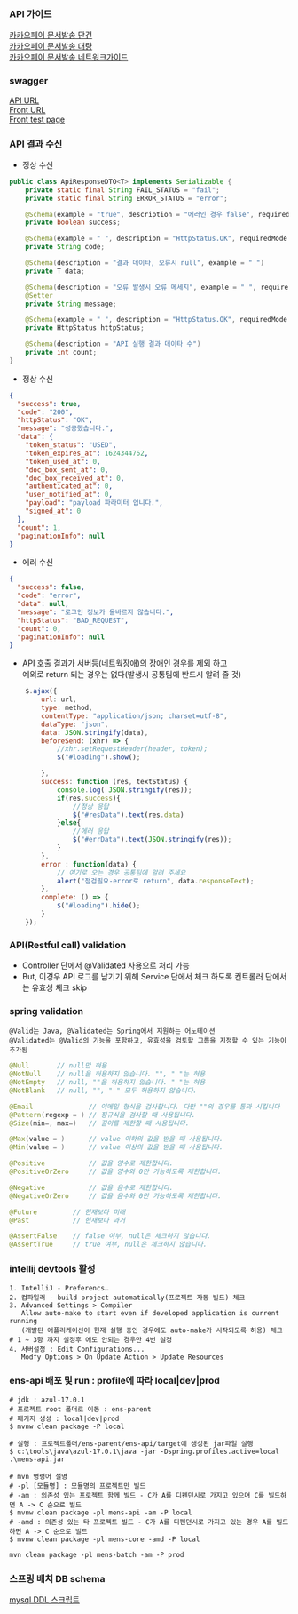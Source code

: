 
### API 가이드
[카카오페이 문서발송 단건](./document/카카오페이내문서함_1.문서발송(단건).pdf)   
[카카오페이 문서발송 대량](./document/카카오페이내문서함_1.문서발송(대량).pdf)   
[카카오페이 문서발송 네트워크가이드](./document/카카오페이내문서함_1.네트워크가이드.pdf)

### swagger
[API URL](http://localhost:8081/swagger-ui.html)   
[Front URL](http://localhost:8080/swagger-ui.html)   
[Front test page](http://localhost:8080/api/kakaopay/test)

### API 결과 수신
* 정상 수신
```java
public class ApiResponseDTO<T> implements Serializable {
    private static final String FAIL_STATUS = "fail";
    private static final String ERROR_STATUS = "error";

    @Schema(example = "true", description = "에러인 경우 false", requiredMode = Schema.RequiredMode.REQUIRED)
    private boolean success;

    @Schema(example = " ", description = "HttpStatus.OK", requiredMode = Schema.RequiredMode.REQUIRED)
    private String code;

    @Schema(description = "결과 데이타, 오류시 null", example = " ")
    private T data;

    @Schema(description = "오류 발생시 오류 메세지", example = " ", requiredMode = Schema.RequiredMode.AUTO)
    @Setter
    private String message;

    @Schema(example = " ", description = "HttpStatus.OK", requiredMode = Schema.RequiredMode.AUTO)
    private HttpStatus httpStatus;

    @Schema(description = "API 실행 결과 데이타 수")
    private int count;
}
```
* 정상 수신
```json
{
  "success": true,
  "code": "200",
  "httpStatus": "OK",
  "message": "성공했습니다.",
  "data": {
    "token_status": "USED",
    "token_expires_at": 1624344762,
    "token_used_at": 0,
    "doc_box_sent_at": 0,
    "doc_box_received_at": 0,
    "authenticated_at": 0,
    "user_notified_at": 0,
    "payload": "payload 파라미터 입니다.",
    "signed_at": 0
  },
  "count": 1,
  "paginationInfo": null
}
```
* 에러 수신
```json
{
  "success": false,
  "code": "error",
  "data": null,
  "message": "로그인 정보가 올바르지 않습니다.",
  "httpStatus": "BAD_REQUEST",
  "count": 0,
  "paginationInfo": null
}
```    
* API 호출 결과가 서버등(네트웍장애)의 장애인 경우를 제외 하고   
  예외로 return 되는 경우는 없다(발생시 공통팀에 반드시 알려 줄 것) 
```js
    $.ajax({
        url: url,
        type: method,
        contentType: "application/json; charset=utf-8",
        dataType: "json",
        data: JSON.stringify(data),
        beforeSend: (xhr) => {
            //xhr.setRequestHeader(header, token);
            $("#loading").show();

        },
        success: function (res, textStatus) {
            console.log( JSON.stringify(res));
            if(res.success){
                //정상 응답
                $("#resData").text(res.data)
            }else{
                //에러 응답
                $("#errData").text(JSON.stringify(res));
            }
        },
        error : function(data) {
            // 여기로 오는 경우 공통팀에 알려 주세요
            alert("점검필요-error로 return", data.responseText);
        },
        complete: () => {
            $("#loading").hide();
        }
    });
```
### API(Restful call) validation
* Controller 단에서 @Validated 사용으로 처리 가능
* But, 이경우 API 로그를 남기기 위해 Service 단에서 체크 하도록 컨트롤러 단에서는 유효성 체크 skip

### spring validation
```text
@Valid는 Java, @Validated는 Spring에서 지원하는 어노테이션
@Validated는 @Valid의 기능을 포함하고, 유효성을 검토할 그룹을 지정할 수 있는 기능이 추가됨
```

```java
@Null       // null만 혀용
@NotNull    // null을 허용하지 않습니다. "", " "는 허용
@NotEmpty   // null, ""을 허용하지 않습니다. " "는 허용
@NotBlank   // null, "", " " 모두 허용하지 않습니다.

@Email              // 이메일 형식을 검사합니다. 다만 ""의 경우를 통과 시킵니다
@Pattern(regexp = ) // 정규식을 검사할 때 사용됩니다.
@Size(min=, max=)   // 길이를 제한할 때 사용됩니다.

@Max(value = )      // value 이하의 값을 받을 때 사용됩니다.
@Min(value = )      // value 이상의 값을 받을 때 사용됩니다.

@Positive           // 값을 양수로 제한합니다.
@PositiveOrZero     // 값을 양수와 0만 가능하도록 제한합니다.

@Negative           // 값을 음수로 제한합니다.
@NegativeOrZero     // 값을 음수와 0만 가능하도록 제한합니다.

@Future         // 현재보다 미래
@Past           // 현재보다 과거

@AssertFalse    // false 여부, null은 체크하지 않습니다.
@AssertTrue     // true 여부, null은 체크하지 않습니다.
```
### intellij devtools 활성
```text
1. IntelliJ - Preferencs… 
2. 컴파일러 - build project automatically(프로젝트 자동 빌드) 체크
3. Advanced Settings > Compiler 
   Allow auto-make to start even if developed application is current running
   (개발된 애플리케이션이 현재 실행 중인 경우에도 auto-make가 시작되도록 허용) 체크
# 1 ~ 3항 까지 설정후 에도 안되는 경우만 4번 설정
4. 서버설정 : Edit Configurations...
   Modfy Options > On Update Action > Update Resources 

```
### ens-api 배포 및 run : profile에 따라 local|dev|prod
```shell
# jdk : azul-17.0.1
# 프로젝트 root 폴더로 이동 : ens-parent
# 패키지 생성 : local|dev|prod
$ mvnw clean package -P local

# 실행 : 프로젝트폴더/ens-parent/ens-api/target에 생성된 jar파일 실행
$ c:\tools\java\azul-17.0.1\java -jar -Dspring.profiles.active=local .\mens-api.jar

# mvn 명령어 설명 
# -pl [모듈명] : 모듈명의 프로젝트만 빌드
# -am : 의존성 있는 프로젝트 함께 빌드 - C가 A를 디펜던시로 가지고 있으며 C를 빌드하면 A -> C 순으로 빌드
$ mvnw clean package -pl mens-api -am -P local
# -amd : 의존성 있는 타 프로젝트 빌드 - C가 A를 디펜던시로 가지고 있는 경우 A를 빌드 하면 A -> C 순으로 빌드
$ mvnw clean package -pl mens-core -amd -P local

mvn clean package -pl mens-batch -am -P prod

```
### 스프링 배치 DB schema
[mysql DDL 스크립트](./document/batch-schema-mysql.sql)
